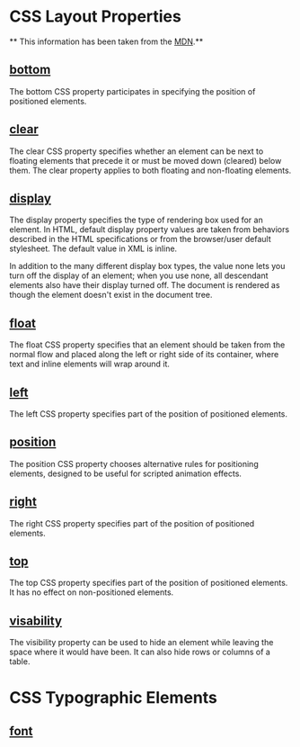 # CSS Layout Properties

** This information has been taken from the [MDN](https://developer.mozilla.org/en-US/).** 

## [bottom](https://developer.mozilla.org/en-US/docs/Web/CSS/bottom)

The bottom CSS property participates in specifying the position of positioned elements. 

## [clear](https://developer.mozilla.org/en-US/docs/Web/CSS/clear)

The clear CSS property specifies whether an element can be next to floating elements that precede it or must be moved down (cleared) below them. The clear property applies to both floating and non-floating elements.

## [display](https://developer.mozilla.org/en-US/docs/Web/CSS/display)

The display property specifies the type of rendering box used for an element. In HTML, default display property values are taken from behaviors described in the HTML specifications or from the browser/user default stylesheet. The default value in XML is inline.

In addition to the many different display box types, the value none lets you turn off the display of an element; when you use none, all descendant elements also have their display turned off. The document is rendered as though the element doesn't exist in the document tree.

## [float](https://developer.mozilla.org/en-US/docs/Web/CSS/float)

The float CSS property specifies that an element should be taken from the normal flow and placed along the left or right side of its container, where text and inline elements will wrap around it.

## [left](https://developer.mozilla.org/en-US/docs/Web/CSS/left)

The left CSS property specifies part of the position of positioned elements.

## [position](https://developer.mozilla.org/en-US/docs/Web/CSS/position) 

The position CSS property chooses alternative rules for positioning elements, designed to be useful for scripted animation effects.

## [right](https://developer.mozilla.org/en-US/docs/Web/CSS/right)

The right CSS property specifies part of the position of positioned elements.

## [top](https://developer.mozilla.org/en-US/docs/Web/CSS/top)

The top CSS property specifies part of the position of positioned elements. It has no effect on non-positioned elements.

## [visability](https://developer.mozilla.org/en-US/docs/Web/CSS/visibility) 

The visibility property can be used to hide an element while leaving the space where it would have been. It can also hide rows or columns of a table.

# CSS Typographic Elements

## [font](https://developer.mozilla.org/en-US/docs/Web/CSS/font)
